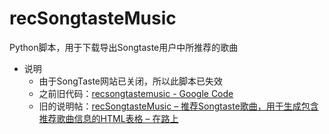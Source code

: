 # recSongtasteMusic

Python脚本，用于下载导出Songtaste用户中所推荐的歌曲

* 说明
  * 由于SongTaste网站已关闭，所以此脚本已失效
  * 之前旧代码：[recsongtastemusic - Google Code](https://code.google.com/archive/p/recsongtastemusic/)
  * 旧的说明帖：[recSongtasteMusic – 推荐Songtaste歌曲，用于生成包含推荐歌曲信息的HTML表格 – 在路上](https://www.crifan.org/crifan_released_all/website/python/recsongtastemusic/)
